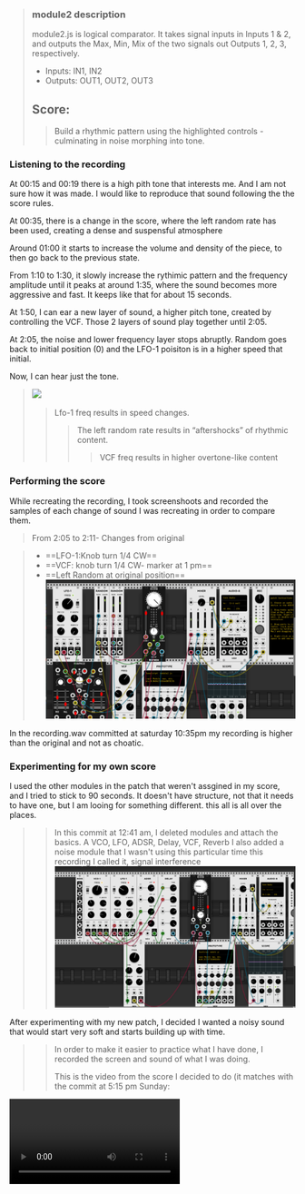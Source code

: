 > ### module2 description
> module2.js is logical comparator. It takes signal inputs in Inputs 1 & 2, and outputs the Max, Min, Mix of the two signals out Outputs 1, 2, 3, respectively. 
> 
> - Inputs: IN1, IN2
> - Outputs: OUT1, OUT2, OUT3
> 
> ## Score:
> 
> >Build a rhythmic pattern using the highlighted controls - culminating in noise morphing into tone.
>   

### Listening to the recording

At 00:15 and 00:19 there is a high pith tone that interests me. And I am not sure how it was made. I would like to reproduce that sound following the the score rules. 

At 00:35, there is a change in the score, where the left random rate has been used, creating a dense and suspensful atmosphere

Around 01:00 it starts to increase the volume and density of the piece, to then go back to the previous state.  
 
From 1:10 to 1:30, it slowly increase the rythimic pattern and the frequency amplitude until it  peaks at around 1:35, where the sound becomes more aggressive and fast. It keeps like that for about 15 seconds.  

At 1:50, I can ear a new layer of sound, a higher pitch tone, created by controlling the VCF. Those 2 layers of sound play together until 2:05.  

At 2:05, the noise and lower frequency layer stops abruptly. Random goes back to initial position (0) and the LFO-1 poisiton is in a higher speed that initial.
 
 Now, I can hear just the tone.


> <img src="https://i.imgur.com/PRBBGu9.png">
> 
> >Lfo-1 freq results in speed changes.<br/>
> > >The left random rate results in “aftershocks” of rhythmic content.<br/>
> > > >VCF freq results in higher overtone-like content  

### Performing the score	  
  While recreating the recording, I took screenshoots and recorded the samples of each change of sound I was recreating in order to compare them. 
  
  > From 2:05 to 2:11- Changes from original 
  
  >* ==LFO-1:Knob turn 1/4 CW==  
  >* ==VCF: knob turn 1/4 CW- marker at 1 pm==
  >* ==Left Random at original position==
  ![End of score](extensions/recording2.png "End_2:05-2:11")  
  
  In the recording.wav committed at saturday 10:35pm my recording is higher than the original and not as choatic. 
  
### Experimenting for my own score

I used the other modules in the patch that weren't assgined in my score, and I tried to stick to 90 seconds. It doesn't have structure, not that it needs to have one, but I am looing for something different. this all is all over the places. 

>> In this commit at 12:41 am, I deleted modules and attach the basics. A VCO, LFO, ADSR, Delay, VCF, Reverb
>> I also added a noise module that I wasn't using this particular time
>> this recording I called it, signal interference
>>  ![Commit 12:45](extensions/commit12-45.png "Commit 12:45")  
>> 

After experimenting with my new patch, I decided I wanted a noisy sound that would start very soft and starts building up with time.  
>> In order to make it easier to practice what I have done, I recorded the screen and sound of what I was doing.  
>>  
>> This is the video from the score I decided to do (it matches with the commit at 5:15 pm Sunday:
>> 
![test video](extensions/recording4-005.m4v "test video") 